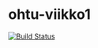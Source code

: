 # ohtu-viikko1

[![Build Status](https://travis-ci.org/inhu/ohtu-viikko1.svg?branch=master)](https://travis-ci.org/inhu/ohtu-viikko1)
